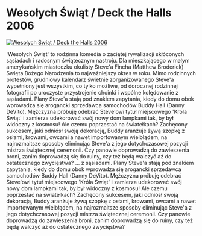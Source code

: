 Wesołych Świąt / Deck the Halls 2006 
=============
[![Wesołych Świąt / Deck the Halls 2006 ](http://vidos.pl/images/player.gif)](http://vidos.pl/wesolych-wiat-deck-the-halls-2006)

 'Wesołych Świąt' to rodzinna komedia o zaciętej rywalizacji skłóconych sąsiadach i radosnym świątecznym nastroju. Dla mieszkającego w małym amerykańskim miasteczku okulisty Steve'a Fincha (Matthew Broderick) Święta Bożego Narodzenia to najważniejszy okres w roku. Mimo rodzinnych protestów, grudniowy kalendarz świetnie zorganizowanego Steve'a wypełniony jest wszystkim, co tylko możliwe, od dorocznej rodzinnej fotografii po uroczyste przystrojenie choinki i wspólne kolędowanie z sąsiadami. Plany Steve'a stają pod znakiem zapytania, kiedy do domu obok wprowadza się arogancki sprzedawca samochodów Buddy Hall (Danny DeVito). Mężczyzna próbuję odebrać Steve'owi tytuł miejscowego 'Króla Świąt' i zamierza udekorować swój nowy dom lampkami tak, by był widoczny z kosmosu! Ale czemu poprzestać na światełkach? Zachęcony sukcesem, jaki odniósł swoją dekoracją, Buddy aranżuje żywą szopkę z osłami, krowami, owcami a nawet importowanym wielbłądem, na najrozmaitsze sposoby eliminując Steve'a z jego dotychczasowej pozycji mistrza świątecznej ceremonii. Czy panowie doprowadzą do zawieszenia broni, zanim doprowadzą się do ruiny, czy też będą walczyć aż do ostatecznego zwycięstwa?  ... z sąsiadami. Plany Steve'a stają pod znakiem zapytania, kiedy do domu obok wprowadza się arogancki sprzedawca samochodów Buddy Hall (Danny DeVito). Mężczyzna próbuję odebrać Steve'owi tytuł miejscowego 'Króla Świąt' i zamierza udekorować swój nowy dom lampkami tak, by był widoczny z kosmosu! Ale czemu poprzestać na światełkach? Zachęcony sukcesem, jaki odniósł swoją dekoracją, Buddy aranżuje żywą szopkę z osłami, krowami, owcami a nawet importowanym wielbłądem, na najrozmaitsze sposoby eliminując Steve'a z jego dotychczasowej pozycji mistrza świątecznej ceremonii. Czy panowie doprowadzą do zawieszenia broni, zanim doprowadzą się do ruiny, czy też będą walczyć aż do ostatecznego zwycięstwa?
